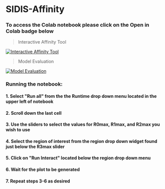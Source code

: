 # SIDIS-Affinity

### To access the Colab notebook please click on the Open in Colab badge below

> Interactive Affinity Tool  

[![Interactive Affinity Tool](https://colab.research.google.com/assets/colab-badge.svg)](https://colab.research.google.com/github/Juniper82/SIDIS-Affinity/blob/main/interactive_plot.ipynb)  

> Model Evaluation   

[![Model Evaluation](https://colab.research.google.com/assets/colab-badge.svg)](https://colab.research.google.com/github/Juniper82/SIDIS-Affinity/blob/main/Finalrun_test_all_autothreshold.ipynb)

### Running the notebook:
#### 1. Select "Run all" from the the Runtime drop down menu located in the upper left of notebook 
#### 2. Scroll down the last cell 
#### 3. Use the sliders to select the values for R0max, R1max, and R2max you wish to use
#### 4. Select the region of interest from the region drop down widget found just below the R3max slider
#### 5. Click on "Run Interact" located below the region drop down menu
#### 6. Wait for the plot to be generated
#### 7. Repeat steps 3-6 as desired

